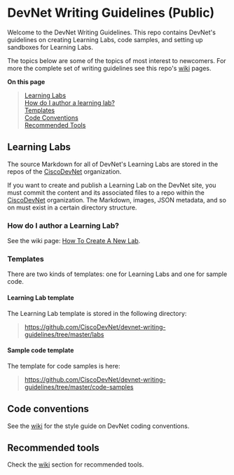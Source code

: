 # DevNet Writing Guidelines (Public)

Welcome to the DevNet Writing Guidelines. This repo contains DevNet's guidelines on creating Learning Labs, code samples, and setting up sandboxes for Learning Labs. 

The topics below are some of the topics of most interest to newcomers.  For more the complete set of writing guidelines see this repo's [wiki](https://github.com/CiscoDevNet/devnet-writing-guidelines/wiki) pages.

<b>On this page</b><br>

> [Learning Labs](#learning-labs)<br>
    [How do I author a learning lab?](#learning-labs)<br>
>   [Templates](#templates)<br>
> [Code Conventions](#code-conventions)<br>
> [Recommended Tools](##recommended-tools)<br>

## Learning Labs

The source Markdown for all of DevNet's Learning Labs are stored in the repos of the [CiscoDevNet](https://github.com/CiscoDevNet) organization. 

If you want to create and publish a Learning Lab on the DevNet site, you must commit the content and its associated files to a repo within the [CiscoDevNet](https://github.com/CiscoDevNet) organization.  The Markdown, images, JSON metadata, and so on must exist in a certain directory structure. 

### How do I author a Learning Lab?

See the wiki page: [How To Create A New Lab](https://github.com/CiscoDevNet/devnet-writing-guidelines/wiki/How-To-Create-A-New-Lab).

### Templates

There are two kinds of templates: one for Learning Labs and one for sample code. 

#### Learning Lab template

The Learning Lab template is stored in the following directory:

> https://github.com/CiscoDevNet/devnet-writing-guidelines/tree/master/labs

#### Sample code template

The template for code samples is here:

> https://github.com/CiscoDevNet/devnet-writing-guidelines/tree/master/code-samples

## Code conventions

See the [wiki](https://github.com/CiscoDevNet/devnet-writing-guidelines/wiki) for the style guide on DevNet coding conventions.

## Recommended tools

Check the [wiki](https://github.com/CiscoDevNet/devnet-writing-guidelines/wiki/Tools-to-Write-Learning-Labs) section for recommended tools.
